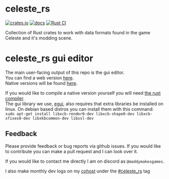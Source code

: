 # celeste_rs
[![crates.io](https://img.shields.io/crates/v/celeste_rs.svg)](https://crates.io/crates/celeste_rs)
[![docs](https://docs.rs/celeste_rs/badge.svg)](https://docs.rs/celeste_rs)
[![Rust CI](https://github.com/maddymakesgames/celeste_rs/actions/workflows/rust.yaml/badge.svg)](https://github.com/maddymakesgames/celeste_rs/actions/workflows/rust.yaml)

Collection of Rust crates to work with data formats found in the game Celeste and it's modding scene.


# celeste_rs gui editor
The main user-facing output of this repo is the gui editor.<br>
You can find a web version [here](https://maddymakesgames.github.io/celeste_rs/).<br>
Native versions will be found [here](https://github.com/maddymakesgames/celeste_rs/releases).

If you would like to compile a native version yourself you will need [the rust compiler](https://www.rust-lang.org/learn/get-started).<br>
The gui library we use, [egui](https://github.com/emilk/egui), also requires that extra libraries be installed on linux. On debian based distros you can install them with this command:<br>
`
sudo apt-get install libxcb-render0-dev libxcb-shape0-dev libxcb-xfixes0-dev libxkbcommon-dev libssl-dev
`

## Feedback
Please provide feedback or bug reports via github issues. If you would like to contribute you can make a pull request and I can look over it.

If you would like to contact me directly I am on discord as `@maddymakesgames`.

I also make monthly dev logs on my [cohost](https://cohost.org/mads) under the [#celeste_rs](https://cohost.org/mads/tagged/celeste_rs) tag 
